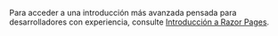 Para acceder a una introducción más avanzada pensada para desarrolladores con experiencia, consulte [Introducción a Razor Pages](xref:razor-pages/index).
